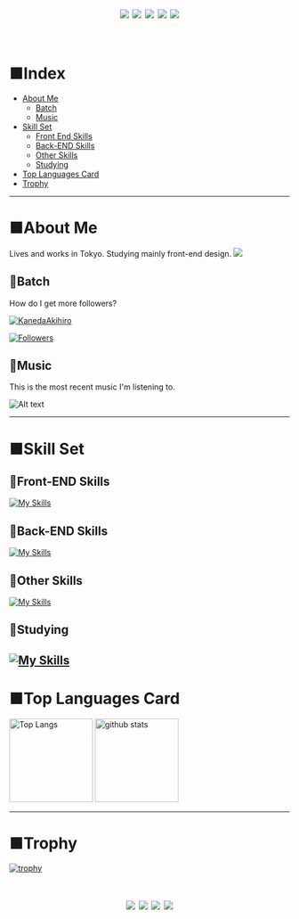 <!-- --------------------------------- :) ---------------------------------- -->
<div align="center">
    <h1>
        <img src="https://github.com/KanedaAkihiro/KanedaAkihiro/blob/main/SonicRun5.gif?raw=true">
        <img src="https://github.com/KanedaAkihiro/KanedaAkihiro/blob/main/SonicRun5.gif?raw=true">
        <img src="https://github.com/KanedaAkihiro/KanedaAkihiro/blob/main/SonicRun5.gif?raw=true">
        <img src="https://github.com/KanedaAkihiro/KanedaAkihiro/blob/main/SonicRun5.gif?raw=true">
        <img src="https://github.com/KanedaAkihiro/KanedaAkihiro/blob/main/SonicRun5.gif?raw=true">
    </h1>
  </div>
<br>


# ■Index
- [About Me](#about-me)
  - [Batch](#batch)
  - [Music](#music)
- [Skill Set](#skill-set)
  - [Front End Skills](#front-end-skills)
  - [Back-END Skills](#back-end-skills)
  - [Other Skills](#other-skills)
  - [Studying](#studying)
- [Top Languages Card](#top-languages-card)
- [Trophy](#trophy)
---
# ■About Me
Lives and works in Tokyo. Studying mainly front-end design.
![](https://github-profile-summary-cards.vercel.app/api/cards/profile-details?username=KanedaAkihiro&theme=2077)
## 🔸Batch
How do I get more followers?

  <a href="https://github.com/KanedaAkihiro/KanedaAkihiro/">
    <img src="https://komarev.com/ghpvc/?username=KanedaAkihiro" alt="KanedaAkihiro" />
  </a>


  [![Followers](https://badgen.org/img/zenn/milk_code/followers?style=for-the-badge&label=ZENN%E3%82%A2%E3%82%AB%E3%82%A6%E3%83%B3%E3%83%88)](https://zenn.dev/milk_code)

## 🔸Music
This is the most recent music I'm listening to.

![Alt text](https://spotify-recently-played-readme.vercel.app/api?user=yqmzy8ln4ienoypia2i8hfcib)


---
# ■Skill Set
## 🔸Front-END Skills
[![My Skills](https://skillicons.dev/icons?i=js,html,css,ai,figma,nextjs,nuxtjs,pinia,react,ts,vue,vuetify,tailwind,nodejs,md)](https://skillicons.dev)
## 🔸Back-END Skills
[![My Skills](https://skillicons.dev/icons?i=eclipse,java,spring,prisma,supabase)](https://skillicons.dev)
## 🔸Other Skills
[![My Skills](https://skillicons.dev/icons?i=notion,vscode,vercel,postman,gitlab,github)](https://skillicons.dev)
## 🔸Studying
[![My Skills](https://skillicons.dev/icons?i=swift,linux,sass,xd,ruby,jest,go,docker)](https://skillicons.dev)
---
# ■Top Languages Card
<p align="left"> 
  <img alt="Top Langs" height="150px" src="https://github-readme-stats.vercel.app/api/top-langs/?username=KanedaAkihiro&layout=compact&show_icons=true&theme=onedark" />
  <img alt="github stats" height="150px" src="https://github-readme-stats.vercel.app/api?username=KanedaAkihiro&theme=onedark&show_icons=ture" />
</p>

---
# ■Trophy

[![trophy](https://github-profile-trophy.vercel.app/?username=KanedaAkihiro&theme=onedark&column=8)](https://github.com/ryo-ma/github-profile-trophy)


<div align="center">
    <h1>
        <img src="https://github.com/KanedaAkihiro/KanedaAkihiro/blob/main/SonicRun1.gif?raw=true">
        <img src="https://github.com/KanedaAkihiro/KanedaAkihiro/blob/main/SonicRun1.gif?raw=true">
        <img src="https://github.com/KanedaAkihiro/KanedaAkihiro/blob/main/SonicRun1.gif?raw=true">
        <img src="https://github.com/KanedaAkihiro/KanedaAkihiro/blob/main/SonicRun1.gif?raw=true">
    </h1>
  </div>
<br>


